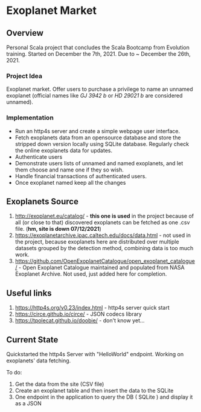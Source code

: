 # Exoplanet Market

## Overview
Personal Scala project that concludes the Scala Bootcamp from Evolution training.
Started on December the 7th, 2021.
Due to ~ December the 26th, 2021.

### Project Idea
Exoplanet market. Offer users to purchase a privilege to name an unnamed exoplanet (official names like _GJ 3942 b_ or _HD 29021 b_ are considered unnamed).

### Implementation
- Run an http4s server and create a simple webpage user interface. 
- Fetch exoplanets data from an opensource database and store the stripped down version locally using SQLite database.
Regularly check the online exoplanets data for updates. 
- Authenticate users
- Demonstrate users lists of unnamed and named exoplanets, and let them choose and name one if they so wish.
- Handle financial transactions of authenticated users.
- Once exoplanet named keep all the changes

## Exoplanets Source
1) http://exoplanet.eu/catalog/ - **this one is used** in the project because of all (or close to that) discovered exoplanets can be fetched as one .csv file. (**hm, site is down 07/12/2021**)
2) https://exoplanetarchive.ipac.caltech.edu/docs/data.html - not used in the project, because exoplanets here are distributed over multiple datasets grouped by the detection method, combining data is too much work.
3) https://github.com/OpenExoplanetCatalogue/open_exoplanet_catalogue/ - Open Exoplanet Catalogue maintained and populated from NASA Exoplanet Archive. Not used, just added here for completion.

## Useful links
1) https://http4s.org/v0.23/index.html - http4s server quick start
2) https://circe.github.io/circe/ - JSON codecs library
3) https://tpolecat.github.io/doobie/ - don't know yet...


## Current State
Quickstarted the http4s Server with "HelloWorld" endpoint. Working on exoplanets' data fetching.

To do:
1) Get the data from the site (CSV file)
2) Create an exoplanet table and then insert the data to the SQLite
3) One endpoint in the application to query the DB ( SQLite ) and display it as a JSON